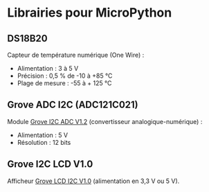 # Librairies pour MicroPython

## DS18B20

Capteur de température numérique (One Wire) :

* Alimentation : 3 à 5 V
* Précision : 0,5 % de -10 à +85 °C
* Plage de mesure : -55 à + 125 °C

## Grove ADC I2C (ADC121C021)

Module [Grove I2C ADC V1.2](https://wiki.seeedstudio.com/Grove-I2C_ADC/) (convertisseur analogique-numérique) :

* Alimentation : 5 V
* Résolution : 12 bits

## Grove I2C LCD V1.0

Afficheur [Grove LCD I2C V1.0](https://wiki.seeedstudio.com/Grove-16x2_LCD_Series/) (alimentation en 3,3 V ou 5 V).